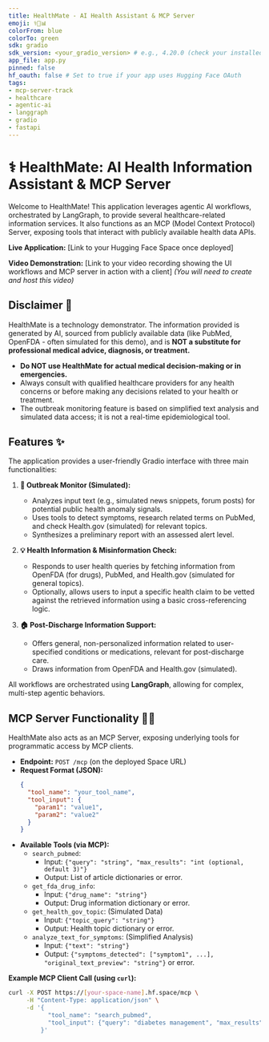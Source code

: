 ```yaml
---
title: HealthMate - AI Health Assistant & MCP Server
emoji: ⚕️🤖📊
colorFrom: blue
colorTo: green
sdk: gradio
sdk_version: <your_gradio_version> # e.g., 4.20.0 (check your installed version)
app_file: app.py
pinned: false
hf_oauth: false # Set to true if your app uses Hugging Face OAuth
tags:
- mcp-server-track
- healthcare
- agentic-ai
- langgraph
- gradio
- fastapi
---
```


# ⚕️ HealthMate: AI Health Information Assistant & MCP Server

Welcome to HealthMate! This application leverages agentic AI workflows, orchestrated by LangGraph, to provide several healthcare-related information services. It also functions as an MCP (Model Context Protocol) Server, exposing tools that interact with publicly available health data APIs.

**Live Application:** [Link to your Hugging Face Space once deployed]

**Video Demonstration:** [Link to your video recording showing the UI workflows and MCP server in action with a client] *(You will need to create and host this video)*

## Disclaimer 📜

HealthMate is a technology demonstrator. The information provided is generated by AI, sourced from publicly available data (like PubMed, OpenFDA - often simulated for this demo), and is **NOT a substitute for professional medical advice, diagnosis, or treatment.**

*   **Do NOT use HealthMate for actual medical decision-making or in emergencies.**
*   Always consult with qualified healthcare providers for any health concerns or before making any decisions related to your health or treatment.
*   The outbreak monitoring feature is based on simplified text analysis and simulated data access; it is not a real-time epidemiological tool.

## Features ✨

The application provides a user-friendly Gradio interface with three main functionalities:

1.  **🚨 Outbreak Monitor (Simulated):**
    *   Analyzes input text (e.g., simulated news snippets, forum posts) for potential public health anomaly signals.
    *   Uses tools to detect symptoms, research related terms on PubMed, and check Health.gov (simulated) for relevant topics.
    *   Synthesizes a preliminary report with an assessed alert level.

2.  **💡 Health Information & Misinformation Check:**
    *   Responds to user health queries by fetching information from OpenFDA (for drugs), PubMed, and Health.gov (simulated for general topics).
    *   Optionally, allows users to input a specific health claim to be vetted against the retrieved information using a basic cross-referencing logic.

3.  **🏠 Post-Discharge Information Support:**
    *   Offers general, non-personalized information related to user-specified conditions or medications, relevant for post-discharge care.
    *   Draws information from OpenFDA and Health.gov (simulated).

All workflows are orchestrated using **LangGraph**, allowing for complex, multi-step agentic behaviors.

## MCP Server Functionality 🤖🔌

HealthMate also acts as an MCP Server, exposing underlying tools for programmatic access by MCP clients.

*   **Endpoint:** `POST /mcp` (on the deployed Space URL)
*   **Request Format (JSON):**
    ```json
    {
      "tool_name": "your_tool_name",
      "tool_input": {
        "param1": "value1",
        "param2": "value2"
      }
    }
    ```
*   **Available Tools (via MCP):**
    *   `search_pubmed`:
        *   Input: `{"query": "string", "max_results": "int (optional, default 3)"}`
        *   Output: List of article dictionaries or error.
    *   `get_fda_drug_info`:
        *   Input: `{"drug_name": "string"}`
        *   Output: Drug information dictionary or error.
    *   `get_health_gov_topic`: (Simulated Data)
        *   Input: `{"topic_query": "string"}`
        *   Output: Health topic dictionary or error.
    *   `analyze_text_for_symptoms`: (Simplified Analysis)
        *   Input: `{"text": "string"}`
        *   Output: `{"symptoms_detected": ["symptom1", ...], "original_text_preview": "string"}` or error.

**Example MCP Client Call (using `curl`):**
```bash
curl -X POST https://[your-space-name].hf.space/mcp \
     -H "Content-Type: application/json" \
     -d '{
           "tool_name": "search_pubmed",
           "tool_input": {"query": "diabetes management", "max_results": 1}
         }'